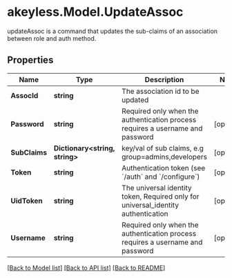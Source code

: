 # akeyless.Model.UpdateAssoc
updateAssoc is a command that updates the sub-claims of an association between role and auth method.

## Properties

Name | Type | Description | Notes
------------ | ------------- | ------------- | -------------
**AssocId** | **string** | The association id to be updated | 
**Password** | **string** | Required only when the authentication process requires a username and password | [optional] 
**SubClaims** | **Dictionary&lt;string, string&gt;** | key/val of sub claims, e.g group&#x3D;admins,developers | [optional] 
**Token** | **string** | Authentication token (see &#x60;/auth&#x60; and &#x60;/configure&#x60;) | [optional] 
**UidToken** | **string** | The universal identity token, Required only for universal_identity authentication | [optional] 
**Username** | **string** | Required only when the authentication process requires a username and password | [optional] 

[[Back to Model list]](../README.md#documentation-for-models) [[Back to API list]](../README.md#documentation-for-api-endpoints) [[Back to README]](../README.md)

